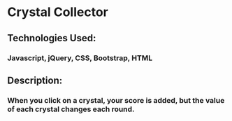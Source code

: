 # Crystal Collector

## Technologies Used:

### Javascript, jQuery, CSS, Bootstrap, HTML

## Description: 

### When you click on a crystal, your score is added, but the value of each crystal changes each round. 
